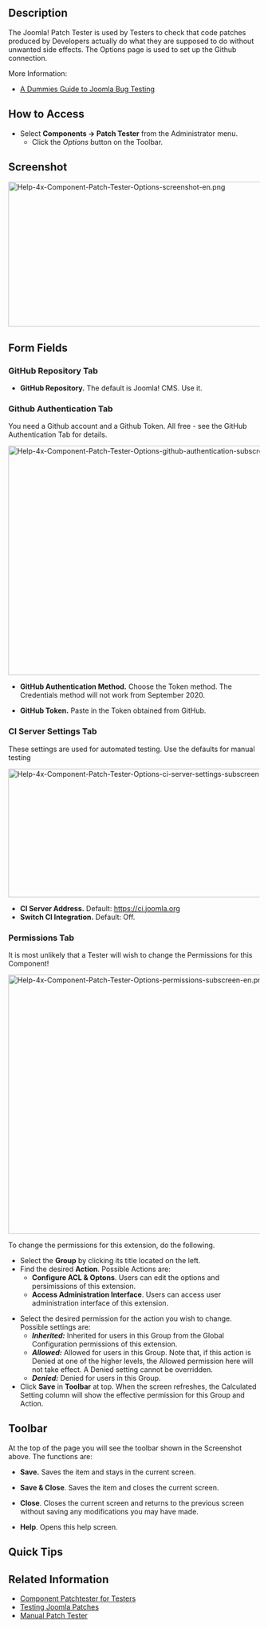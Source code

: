 <!-- Filename: Help4.x:Components_Patch_Tester_Options / Display title: Components Patch Tester Options -->

## Description

The Joomla! Patch Tester is used by Testers to check that code patches
produced by Developers actually do what they are supposed to do without
unwanted side effects. The Options page is used to set up the Github
connection.

More Information:

- <a
  href="https://brian.teeman.net/joomla/873-a-dummies-guide-to-joomla-bug-testing"
  class="external text" target="_blank"
  rel="nofollow noreferrer noopener">A Dummies Guide to Joomla Bug
  Testing</a>

## How to Access

- Select **Components **→** Patch Tester** from the Administrator menu.
  - Click the *Options* button on the Toolbar.

## Screenshot

<img
src="https://docs.joomla.org/images/a/a3/Help-4x-Component-Patch-Tester-Options-screenshot-en.png"
decoding="async" data-file-width="800" data-file-height="290"
width="800" height="290"
alt="Help-4x-Component-Patch-Tester-Options-screenshot-en.png" />

## Form Fields

### GitHub Repository Tab

- **GitHub Repository.** The default is Joomla! CMS. Use it.

### Github Authentication Tab

You need a Github account and a Github Token. All free - see the GitHub
Authentication Tab for details.

<img
src="https://docs.joomla.org/images/5/5c/Help-4x-Component-Patch-Tester-Options-github-authentication-subscreen-en.png"
decoding="async" data-file-width="600" data-file-height="459"
width="600" height="459"
alt="Help-4x-Component-Patch-Tester-Options-github-authentication-subscreen-en.png" />

- **GitHub Authentication Method.** Choose the Token method. The
  Credentials method will not work from September 2020.

<!-- -->

- **GitHub Token.** Paste in the Token obtained from GitHub.

### CI Server Settings Tab

These settings are used for automated testing. Use the defaults for
manual testing

<img
src="https://docs.joomla.org/images/7/7c/Help-4x-Component-Patch-Tester-Options-ci-server-settings-subscreen-en.png"
decoding="async" data-file-width="600" data-file-height="257"
width="600" height="257"
alt="Help-4x-Component-Patch-Tester-Options-ci-server-settings-subscreen-en.png" />

- **CI Server Address.** Default:
  <a href="https://ci.joomla.org" class="external free" target="_blank"
  rel="noreferrer noopener">https://ci.joomla.org</a>
- **Switch CI Integration.** Default: Off.

### Permissions Tab

It is most unlikely that a Tester will wish to change the Permissions
for this Component!

<img
src="https://docs.joomla.org/images/b/b6/Help-4x-Component-Patch-Tester-Options-permissions-subscreen-en.png"
decoding="async" data-file-width="600" data-file-height="518"
width="600" height="518"
alt="Help-4x-Component-Patch-Tester-Options-permissions-subscreen-en.png" />

To change the permissions for this extension, do the following.

- Select the **Group** by clicking its title located on the left.
- Find the desired **Action**. Possible Actions are:
  - **Configure ACL & Optons**. Users can edit the options and
    persimissions of this extension.
  - **Access Administration Interface**. Users can access user
    administration interface of this extension.

<!-- -->

- Select the desired permission for the action you wish to change.
  Possible settings are:
  - ***Inherited:*** Inherited for users in this Group from the Global
    Configuration permissions of this extension.
  - ***Allowed:*** Allowed for users in this Group. Note that, if this
    action is Denied at one of the higher levels, the Allowed permission
    here will not take effect. A Denied setting cannot be overridden.
  - ***Denied:*** Denied for users in this Group.
- Click **Save** in **Toolbar** at top. When the screen refreshes, the
  Calculated Setting column will show the effective permission for this
  Group and Action.

## Toolbar

At the top of the page you will see the toolbar shown in the Screenshot
above. The functions are:

- **Save.** Saves the item and stays in the current screen.

<!-- -->

- **Save & Close**. Saves the item and closes the current screen.

<!-- -->

- **Close**. Closes the current screen and returns to the previous
  screen without saving any modifications you may have made.

<!-- -->

- **Help**. Opens this help screen.

## Quick Tips

## Related Information

- [Component Patchtester for
  Testers](https://docs.joomla.org/Component_Patchtester_for_Testers "Component Patchtester for Testers")
- [Testing Joomla
  Patches](https://docs.joomla.org/Testing_Joomla!_patches "Testing Joomla! patches")
- <a
  href="https://www.pizza-bugs-fun.com/en/guides?view=article&amp;id=41&amp;catid=2"
  class="external text" target="_blank"
  rel="nofollow noreferrer noopener">Manual Patch Tester</a>
